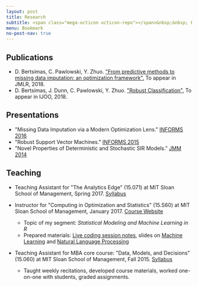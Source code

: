 ```yaml
---
layout: post
title: Research
subtitle: <span class="mega-octicon octicon-repo"></span>&nbsp;&nbsp; Publications - Presentations - Teaching
menu: Bookmark
no-post-nav: true
---
```


## Publications
- D. Bertsimas, C. Pawlowski, Y. Zhuo. <a href="https://colin78.github.io/assets/files/OptImpute.pdf" target="_blank">"From predictive methods to missing data imputation: an optimization framework".</a>
To appear in JMLR, 2018.
- D. Bertsimas, J. Dunn, C. Pawlowski, Y. Zhuo. <a href="https://colin78.github.io/assets/files/RobustClassification.pdf." target="_blank">"Robust Classification".</a>  To appear in IJOO, 2018.

## Presentations
- "Missing Data Imputation via a Modern Optimization Lens." <a href="http://www.abstractsonline.com/pp8/#!/4182/presentation/7104" target="_blank">INFORMS 2016</a>
- "Robust Support Vector Machines." <a href="https://informs.emeetingsonline.com/emeetings/formbuilder/clustersessiondtl.asp?csnno=24168&mmnno=272&ppnno=90513" target="_blank">INFORMS 2015</a>
- "Novel Properties of Deterministic and Stochastic SIR Models." <a href="http://jointmathematicsmeetings.org/amsmtgs/2160_abstracts/1096-vg-2688.pdf" target="_blank">JMM 2014</a>

## Teaching
- Teaching Assistant for "The Analytics Edge" (15.071) at MIT Sloan School of Management, Spring 2017. <a href="https://colin78.github.io/assets/files/Syllabus-15071-Spring2017-template2.pdf" target="_blank">Syllabus</a>
- Instructor for "Computing in Optimization and Statistics" (15.S60) at MIT Sloan School of Management, January 2017. <a href="https://philchodrow.github.io/cos_2017/" target="_blank">Course Website</a>
    - Topic of my segment: *Statistical Modeling and Machine Learning in R*
    - Prepared materials: <a href="https://colin78.github.io/assets/files/script_2_complete.html" target="_blank">Live coding session notes</a>, slides on <a href="https://colin78.github.io/assets/files/Machine%20Learning.pdf" target="_blank">Machine Learning</a> and <a href="https://colin78.github.io/assets/files/Natural%20Language%20Processing.pdf" target="_blank">Natural Language Processing</a>
     
- Teaching Assistant for MBA core course: "Data, Models, and Decisions" (15.060) at MIT Sloan School of Management, Fall 2015. <a href="https://colin78.github.io/assets/files/Syllabus-15060-Fall-2015.pdf" target="_blank">Syllabus</a>
    - Taught weekly recitations, developed course materials, worked one-on-one with students, graded assignments.